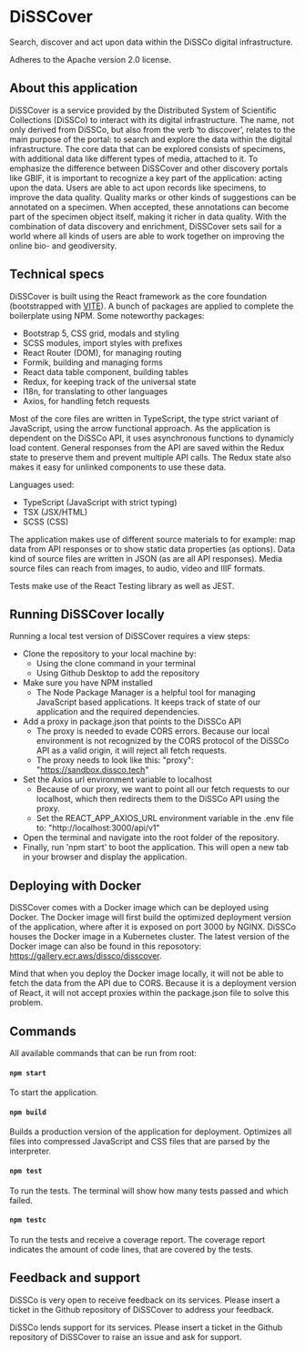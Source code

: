 # DiSSCover

Search, discover and act upon data within the DiSSCo digital infrastructure.

Adheres to the Apache version 2.0 license.

## About this application

DiSSCover is a service provided by the Distributed System of Scientific Collections (DiSSCo) to interact with its digital infrastructure. The name, not only derived from DiSSCo, but also from the verb ‘to discover’, relates to the main purpose of the portal: to search and explore the data within the digital infrastructure. The core data that can be explored consists of specimens, with additional data like different types of media, attached to it. To emphasize the difference between DiSSCover and other discovery portals like GBIF, it is important to recognize a key part of the application: acting upon the data. Users are able to act upon records like specimens, to improve the data quality. Quality marks or other kinds of suggestions can be annotated on a specimen. When accepted, these annotations can become part of the specimen object itself, making it richer in data quality. With the combination of data discovery and enrichment, DiSSCover sets sail for a world where all kinds of users are able to work together on improving the online bio- and geodiversity.

## Technical specs

DiSSCover is built using the React framework as the core foundation (bootstrapped with [VITE](https://github.com/facebook/create-react-app)). A bunch of packages are applied to complete the boilerplate using NPM. Some noteworthy packages:

- Bootstrap 5, CSS grid, modals and styling
- SCSS modules, import styles with prefixes
- React Router (DOM), for managing routing
- Formik, building and managing forms
- React data table component, building tables
- Redux, for keeping track of the universal state
- I18n, for translating to other languages
- Axios, for handling fetch requests

Most of the core files are written in TypeScript, the type strict variant of JavaScript, using the arrow functional approach. As the application is dependent on the DiSSCo API, it uses asynchronous functions to dynamicly load content. General responses from the API are saved within the Redux state to preserve them and prevent multiple API calls. The Redux state also makes it easy for unlinked components to use these data.

Languages used:

- TypeScript (JavaScript with strict typing)
- TSX (JSX/HTML)
- SCSS (CSS)

The application makes use of different source materials to for example: map data from API responses or to show static data properties (as options). Data kind of source files are written in JSON (as are all API responses). Media source files can reach from images, to audio, video and IIIF formats.

Tests make use of the React Testing library as well as JEST.

## Running DiSSCover locally

Running a local test version of DiSSCover requires a view steps:

- Clone the repository to your local machine by:
    - Using the clone command in your terminal
    - Using Github Desktop to add the repository
- Make sure you have NPM installed
    - The Node Package Manager is a helpful tool for managing JavaScript based applications. It keeps track of state of our application and the required dependencies.
- Add a proxy in package.json that points to the DiSSCo API
    - The proxy is needed to evade CORS errors. Because our local environment is not recognized by the CORS protocol of the DiSSCo API as a valid origin, it will reject all fetch requests.
    - The proxy needs to look like this: "proxy": "https://sandbox.dissco.tech"
- Set the Axios url environment variable to localhost
    - Because of our proxy, we want to point all our fetch requests to our localhost, which then redirects them to the DiSSCo API using the proxy.
    - Set the REACT_APP_AXIOS_URL environment variable in the .env file to: "http://localhost:3000/api/v1"
- Open the terminal and navigate into the root folder of the repository.
- Finally, run 'npm start' to boot the application. This will open a new tab in your browser and display the application.

## Deploying with Docker

DiSSCover comes with a Docker image which can be deployed using Docker. The Docker image will first build the optimized deployment version of the application, where after it is exposed on port 3000 by NGINX. DiSSCo houses the Docker image in a Kubernetes cluster. The latest version of the Docker image can also be found in this reposotory: https://gallery.ecr.aws/dissco/disscover.

Mind that when you deploy the Docker image locally, it will not be able to fetch the data from the API due to CORS. Because it is a deployment version of React, it will not accept proxies within the package.json file to solve this problem.

## Commands

All available commands that can be run from root:

#### `npm start`
To start the application.

#### `npm build`
Builds a production version of the application for deployment. Optimizes all files into compressed JavaScript and CSS files that are parsed by the interpreter.

#### `npm test`
To run the tests. The terminal will show how many tests passed and which failed.

#### `npm testc`
To run the tests and receive a coverage report. The coverage report indicates the amount of code lines, that are covered by the tests.

## Feedback and support

DiSSCo is very open to receive feedback on its services. Please insert a ticket in the Github repository of DiSSCover to address your feedback.

DiSSCo lends support for its services. Please insert a ticket in the Github repository of DiSSCover to raise an issue and ask for support.